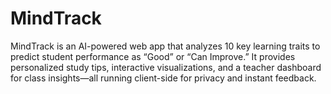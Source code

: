 # MindTrack
MindTrack is an AI-powered web app that analyzes 10 key learning traits to predict student performance as “Good” or “Can Improve.” It provides personalized study tips, interactive visualizations, and a teacher dashboard for class insights—all running client-side for privacy and instant feedback.
